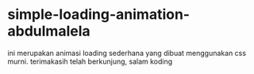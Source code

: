 # simple-loading-animation-abdulmalela
ini merupakan animasi loading sederhana yang dibuat menggunakan css murni.
terimakasih telah berkunjung, salam koding
